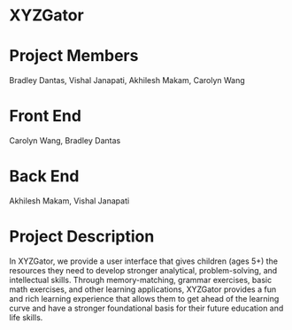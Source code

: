 # XYZGator
# Project Members
Bradley Dantas, Vishal Janapati, Akhilesh Makam, Carolyn Wang
# Front End
Carolyn Wang, Bradley Dantas
# Back End
Akhilesh Makam, Vishal Janapati
# Project Description
In XYZGator, we provide a user interface that gives children (ages 5+) the resources they need to develop stronger analytical, problem-solving, and intellectual skills. Through memory-matching, grammar exercises, basic math exercises, and other learning applications, XYZGator provides a fun and rich learning experience that allows them to get ahead of the learning curve and have a stronger foundational basis for their future education and life skills.

